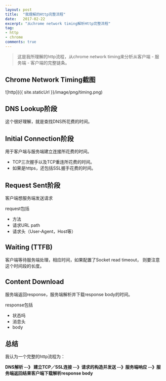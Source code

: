 ```yaml
---
layout: post
title:  "我理解的Http完整流程"
date:   2017-02-22
excerpt: "从chrome network timing解析Http完整流程"
tag:
- http
- chrome
comments: true
---
```


> 这是我所理解的http流程，从chrome network timing来分析从客户端 - 服务端 - 客户端的完整链条。

## Chrome Network Timing截图
![http]({{ site.staticUrl }}/image/png/timing.png)

## DNS Lookup阶段

这个很好理解，就是查找DNS所花费的时间。


## Initial Connection阶段

用于客户端与服务端建立连接所花费的时间。
* TCP三次握手以及TCP重连所花费的时间。
* 如果是https，还包括SSL握手花费的时间。

## Request Sent阶段

客户端想服务端发送请求

request包括
* 方法
* 请求URL path
* 请求头（User-Agent，Host等）

## Waiting (TTFB)

客户端等待服务端处理，相应时间，如果配置了Socket read timeout， 则要注意这个时间段的长度。

## Content Download

服务端返回response，服务端解析并下载response body的时间。

response包括
* 状态吗
* 消息头
* body

## 总结

我认为一个完整的http流程为：

__DNS解析 --》 建立TCP／SSL连接 --》请求的构造并发送 --》服务端响应 --》服务端返回结果客户端下载解析response body__
